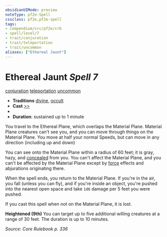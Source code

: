 ```yaml
---
obsidianUIMode: preview
noteType: pf2e-Spell
cssclass: pf2e,pf2e-spell
tags:
- compendium/src/pf2e/crb
- spell/level/7
- trait/conjuration
- trait/teleportation
- trait/uncommon
aliases: ["Ethereal Jaunt"]
---
```

# Ethereal Jaunt *Spell 7*   
[conjuration](rules/traits/conjuration.md "Conjuration School Trait")  [teleportation](rules/traits/teleportation.md "Teleportation Effect Trait")  [uncommon](rules/traits/uncommon.md "Uncommon Rarity Trait")  

- **Traditions** [divine](rules/traits/divine.md "Divine Tradition Trait"), [occult](rules/traits/occult.md "Occult Tradition Trait")
- **Cast** [>>](rules/core-rulebook/chapter-9-playing-the-game.md#Actions "Two-Action") 
- 
- **Duration**: sustained up to 1 minute

You travel to the Ethereal Plane, which overlaps the Material Plane. Material Plane creatures can't see you, and you can move through things on the Material Plane. You move at half your normal Speeds, but can move in any direction (including up and down)

You can see onto the Material Plane within a radius of 60 feet; it is gray, hazy, and [concealed](rules/conditions.md#Concealed) from you. You can't affect the Material Plane, and you can't be affected by the Material Plane except by [force](rules/traits/force.md "Force Energy & Element Trait") effects and abjurations originating there.

When the spell ends, you return to the Material Plane. If you're in the air, you fall (unless you can fly), and if you're inside an object, you're pushed into the nearest open space and take `1d6` damage per 5 feet you were pushed.

If you cast this spell when not on the Material Plane, it is lost.

**Heightened (9th)** You can target up to five additional willing creatures at a range of 30 feet. The duration is up to 10 minutes.

*Source: Core Rulebook p. 336*